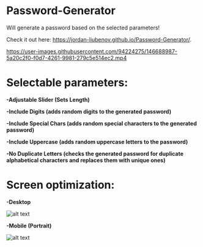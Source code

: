 # Password-Generator
Will generate a password based on the selected parameters!

Check it out here: https://jordan-liubenov.github.io/Password-Generator/.

https://user-images.githubusercontent.com/94224275/146688987-5a20c2f0-f0d7-4261-9981-279c5e514ec2.mp4


# Selectable parameters:
**-Adjustable Slider (Sets Length)**

**-Include Digits (adds random digits to the generated password)**

**-Include Special Chars (adds random special characters to the generated password)**

**-Include Uppercase (adds random uppercase letters to the password)**

**-No Duplicate Letters (checks the generated password for duplicate alphabetical characters and replaces them with unique ones)**


# Screen optimization:
**-Desktop**

![alt text](https://i.ibb.co/BwpWy0Q/image.png)

**-Mobile (Portrait)**

![alt text](https://media.discordapp.net/attachments/230402282997547008/922176536096931920/Screenshot_20211219-191948_Chrome.jpg?width=329&height=676)
